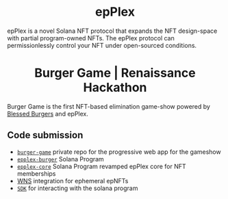 <h1 align="center">epPlex</h1>

epPlex is a novel Solana NFT protocol that expands the NFT design-space with partial program-owned
NFTs. The epPlex protocol can permissionlessly control your NFT under open-sourced conditions.

<h1 align="center">
  Burger Game | Renaissance Hackathon
</h1>

Burger Game is the first NFT-based elimination game-show powered by [Blessed Burgers](https://twitter.com/blessed_burgers) and epPlex.

## Code submission
- [`burger-game`](https://github.com/epplex-xyz/burger-game) private repo for the progressive web app for the gameshow
- [`epplex-burger`](https://github.com/epplex-xyz/epPlex/tree/main/programs/epplex-burger) Solana Program
- [`epplex-core`](https://github.com/epplex-xyz/epPlex/tree/main/programs/epplex-core) Solana Program revamped epPlex core for NFT memberships
- [WNS](https://github.com/wen-community/wen-new-standard) integration for ephemeral epNFTs
- [`SDK`](https://github.com/epplex-xyz/sdk) for interacting with the solana program
